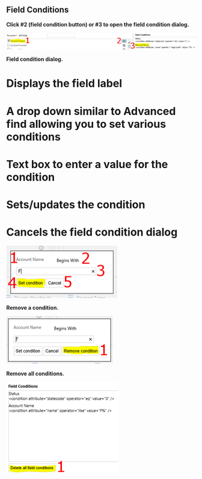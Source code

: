 ## Field Conditions

**Click #2 (field condition button) or #3 to open the field condition dialog.**

![](Field%20Conditions_fieldcondition5copy.png)

**Field condition dialog.**

# Displays the field label
# A drop down similar to Advanced find allowing you to set various conditions
# Text box to enter a value for the condition
# Sets/updates the condition
# Cancels the field condition dialog
![](Field%20Conditions_fieldcondition4copy.png)

**Remove a condition.**

![](Field%20Conditions_fieldcondition2copy.png)

**Remove all conditions.**

![](Field%20Conditions_fieldcondition1copy.png)


